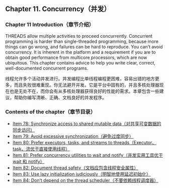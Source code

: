 ## Chapter 11. Concurrency（并发）

### Chapter 11 Introduction（章节介绍）

THREADS allow multiple activities to proceed concurrently. Concurrent programming is harder than single-threaded programming, because more things can go wrong, and failures can be hard to reproduce. You can’t avoid concurrency. It is inherent in the platform and a requirement if you are to obtain good performance from multicore processors, which are now ubiquitous. This chapter contains advice to help you write clear, correct, well-documented concurrent programs.

线程允许多个活动并发进行。并发编程比单线程编程更困难，容易出错的地方更多，而且失败很难重现。你无法避开并发。它是平台中固有的，并且多核处理器现在也是无处不在，而你会有从多核处理器获得良好的性能的需求。本章包含一些建议，帮助你编写清晰、正确、文档良好的并发程序。

### Contents of the chapter（章节目录）
- [Item 78: Synchronize access to shared mutable data（对共享可变数据的同步访问）](Chapter-11-Item-78-Synchronize-access-to-shared-mutable-data.md)
- [Item 79: Avoid excessive synchronization（避免过度同步）](Chapter-11-Item-79-Avoid-excessive-synchronization.md)
- [Item 80: Prefer executors, tasks, and streams to threads（Executor、task、流优于直接使用线程）](Chapter-11-Item-80-Prefer-executors,-tasks,-and-streams-to-threads.md)
- [Item 81: Prefer concurrency utilities to wait and notify（并发实用工具优于 wait 和 notify）](Chapter-11-Item-81-Prefer-concurrency-utilities-to-wait-and-notify.md)
- [Item 82: Document thread safety（文档应包含线程安全属性）](Chapter-11-Item-82-Document-thread-safety.md)
- [Item 83: Use lazy initialization judiciously（明智地使用延迟初始化）](Chapter-11-Item-83-Use-lazy-initialization-judiciously.md)
- [Item 84: Don’t depend on the thread scheduler（不要依赖线程调度器）](Chapter-11-Item-84-Don’t-depend-on-the-thread-scheduler.md)
